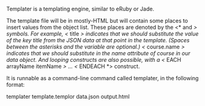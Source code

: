 Templater is a templating engine, similar to eRuby or Jade.

The template file will be in mostly-HTML but will contain some places to insert values from the object list. These places are denoted by the <* and *> symbols. For example, <* title *> indicates that we should substitute the value of the key title from the JSON data at that point in the template. (Spaces between the asterisks and the variable are optional.) <* course.name *> indicates that we should substitute in the name attribute of course in our data object. And looping constructs are also possible, with a <* EACH arrayName itemName *> ... <* ENDEACH *> construct.

It is runnable as a command-line command called templater, in the following format:

templater template.templor data.json output.html
